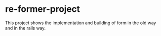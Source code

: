 # re-former-project
This project shows the implementation and building of form in the old way and in the rails way.
